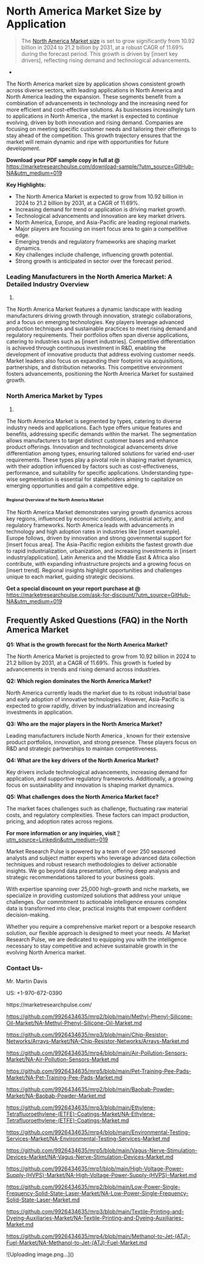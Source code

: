 <h1>North America  Market&nbsp;Size by Application</h1><blockquote><p>The <a href="https://marketresearchpulse.com/download-sample/?utm_source=GitHub-NA&amp;utm_medium=019">North America  Market size</a> is set to grow significantly from 10.92 billion in 2024 to 21.2 billion by 2031, at a robust CAGR of 11.69% during the forecast period. This growth is driven by [insert key drivers], reflecting rising demand and technological advancements.</p></blockquote><ul><li></li></ul><p>The North America  market size by application shows consistent growth across diverse sectors, with leading applications in North America  and North America  leading the expansion. These segments benefit from a combination of advancements in technology and the increasing need for more efficient and cost-effective solutions. As businesses increasingly turn to applications in North America , the market is expected to continue evolving, driven by both innovation and rising demand. Companies are focusing on meeting specific customer needs and tailoring their offerings to stay ahead of the competition. This growth trajectory ensures that the market will remain dynamic and ripe with opportunities for future development.</p><p><strong>Download your PDF sample copy in full at @ </strong><a href="https://marketresearchpulse.com/download-sample/?utm_source=GitHub-NA&amp;utm_medium=019">https://marketresearchpulse.com/download-sample/?utm_source=GitHub-NA&amp;utm_medium=019</a></p><p><strong>Key Highlights: </strong></p><ul><li>The North America  Market is expected to grow from 10.92 billion in 2024 to 21.2 billion by 2031, at a CAGR of 11.69%.</li><li>Increasing demand for trend or application is driving market growth.</li><li>Technological advancements and innovation are key market drivers.</li><li>North America, Europe, and Asia-Pacific are leading regional markets.</li><li>Major players are focusing on insert focus area to gain a competitive edge.</li><li>Emerging trends and regulatory frameworks are shaping market dynamics.</li><li>Key challenges include challenge, influencing growth potential.</li><li>Strong growth is anticipated in sector over the forecast period.</li></ul><h3>Leading Manufacturers in the North America  Market: A Detailed Industry Overview</h3><ol><li></li></ol><div class="flex max-w-full flex-col flex-grow"><div class="min-h-8 text-message flex w-full flex-col items-end gap-2 whitespace-normal break-words [.text-message+&amp;]:mt-5" dir="auto" data-message-author-role="assistant" data-message-id="fd8432e4-4910-450d-b182-61b7bfb0a01f" data-message-model-slug="gpt-4o"><div class="flex w-full flex-col gap-1 empty:hidden first:pt-[3px]"><div class="markdown prose w-full break-words dark:prose-invert light"><p>The North America  Market features a dynamic landscape with leading manufacturers driving growth through innovation, strategic collaborations, and a focus on emerging technologies. Key players leverage advanced production techniques and sustainable practices to meet rising demand and regulatory requirements. Their portfolios often span diverse applications, catering to industries such as [insert industries]. Competitive differentiation is achieved through continuous investment in R&amp;D, enabling the development of innovative products that address evolving customer needs. Market leaders also focus on expanding their footprint via acquisitions, partnerships, and distribution networks. This competitive environment fosters advancements, positioning the North America  Market for sustained growth.</p></div></div></div></div><h3>North America  Market by Types</h3><ol><li></li></ol><div class="flex max-w-full flex-col flex-grow"><div class="min-h-8 text-message flex w-full flex-col items-end gap-2 whitespace-normal break-words [.text-message+&amp;]:mt-5" dir="auto" data-message-author-role="assistant" data-message-id="084470be-0bb7-4664-bddf-5156b4f41249" data-message-model-slug="gpt-4o-mini"><div class="flex w-full flex-col gap-1 empty:hidden first:pt-[3px]"><div class="markdown prose w-full break-words dark:prose-invert light"><p>The North America  Market is segmented by types, catering to diverse industry needs and applications. Each type offers unique features and benefits, addressing specific demands within the market. The segmentation allows manufacturers to target distinct customer bases and enhance product offerings. Innovation and technological advancements drive differentiation among types, ensuring tailored solutions for varied end-user requirements. These types play a pivotal role in shaping market dynamics, with their adoption influenced by factors such as cost-effectiveness, performance, and suitability for specific applications. Understanding type-wise segmentation is essential for stakeholders aiming to capitalize on emerging opportunities and gain a competitive edge.</p></div></div></div></div><h3><span style="font-size: 11px;">Regional Overview of the North America  Market</span></h3><div class="flex max-w-full flex-col flex-grow"><div class="min-h-8 text-message flex w-full flex-col items-end gap-2 whitespace-normal break-words [.text-message+&amp;]:mt-5" dir="auto" data-message-author-role="assistant" data-message-id="e9038762-ce64-4e30-91c9-9bd413514231" data-message-model-slug="gpt-4o-mini"><div class="flex w-full flex-col gap-1 empty:hidden first:pt-[3px]"><div class="markdown prose w-full break-words dark:prose-invert light"><p>The North America  Market demonstrates varying growth dynamics across key regions, influenced by economic conditions, industrial activity, and regulatory frameworks. North America leads with advancements in technology and high adoption rates in industries like [insert example]. Europe follows, driven by innovation and strong governmental support for [insert focus area]. The Asia-Pacific region exhibits the fastest growth due to rapid industrialization, urbanization, and increasing investments in [insert industry/application]. Latin America and the Middle East &amp; Africa also contribute, with expanding infrastructure projects and a growing focus on [insert trend]. Regional insights highlight opportunities and challenges unique to each market, guiding strategic decisions.</p></div></div></div></div><p><strong>Get a special discount on your report purchase at @ </strong><a href="https://marketresearchpulse.com/ask-for-discount/?utm_source=GitHub-NA&amp;utm_medium=019">https://marketresearchpulse.com/ask-for-discount/?utm_source=GitHub-NA&amp;utm_medium=019</a></p><h2>Frequently Asked Questions (FAQ) in the North America  Market</h2><p><strong>Q1: What is the growth forecast for the North America  Market?</strong></p><p>The North America  Market is projected to grow from 10.92 billion in 2024 to 21.2 billion by 2031, at a CAGR of 11.69%. This growth is fueled by advancements in trends and rising demand across industries.</p><p><strong>Q2: Which region dominates the North America  Market?</strong></p><p>North America currently leads the market due to its robust industrial base and early adoption of innovative technologies. However, Asia-Pacific is expected to grow rapidly, driven by industrialization and increasing investments in application.</p><p><strong>Q3: Who are the major players in the North America  Market?</strong></p><p>Leading manufacturers include North America , known for their extensive product portfolios, innovation, and strong presence. These players focus on R&amp;D and strategic partnerships to maintain competitiveness.</p><p><strong>Q4: What are the key drivers of the North America  Market?</strong></p><p>Key drivers include technological advancements, increasing demand for application, and supportive regulatory frameworks. Additionally, a growing focus on sustainability and innovation is shaping market dynamics.</p><p><strong>Q5: What challenges does the North America  Market face?</strong></p><p>The market faces challenges such as challenge, fluctuating raw material costs, and regulatory complexities. These factors can impact production, pricing, and adoption rates across regions.</p><p><strong>For more information or any inquiries, visit&nbsp;</strong><a href="?utm_source=Linkedin&utm_medium=019">?utm_source=Linkedin&utm_medium=019</a></p><p>Market Research Pulse is powered by a team of over 250 seasoned analysts and subject matter experts who leverage advanced data collection techniques and robust research methodologies to deliver actionable insights. We go beyond data presentation, offering deep analysis and strategic recommendations tailored to your business goals.</p><p>With expertise spanning over 25,000 high-growth and niche markets, we specialize in providing customized solutions that address your unique challenges. Our commitment to actionable intelligence ensures complex data is transformed into clear, practical insights that empower confident decision-making.</p><p>Whether you require a comprehensive market report or a bespoke research solution, our flexible approach is designed to meet your needs. At Market Research Pulse, we are dedicated to equipping you with the intelligence necessary to stay competitive and achieve sustainable growth in the evolving North America  market.</p><h3><strong>Contact Us-</strong></h3><p>Mr. Martin Davis</p><p>US: +1-970-672-0390</p><p>https://marketresearchpulse.com/</p><p><a href="https://github.com/9926434635/mrp2/blob/main/Methyl-Phenyl-Silicone-Oil-Market/NA-Methyl-Phenyl-Silicone-Oil-Market.md">https://github.com/9926434635/mrp2/blob/main/Methyl-Phenyl-Silicone-Oil-Market/NA-Methyl-Phenyl-Silicone-Oil-Market.md</a></p><p><a href="https://github.com/9926434635/mrp3/blob/main/Chip-Resistor-Networks/Arrays-Market/NA-Chip-Resistor-Networks/Arrays-Market.md">https://github.com/9926434635/mrp3/blob/main/Chip-Resistor-Networks/Arrays-Market/NA-Chip-Resistor-Networks/Arrays-Market.md</a></p><p><a href="https://github.com/9926434635/mrp4/blob/main/Air-Pollution-Sensors-Market/NA-Air-Pollution-Sensors-Market.md">https://github.com/9926434635/mrp4/blob/main/Air-Pollution-Sensors-Market/NA-Air-Pollution-Sensors-Market.md</a></p><p><a href="https://github.com/9926434635/mrp5/blob/main/Pet-Training-Pee-Pads-Market/NA-Pet-Training-Pee-Pads-Market.md">https://github.com/9926434635/mrp5/blob/main/Pet-Training-Pee-Pads-Market/NA-Pet-Training-Pee-Pads-Market.md</a></p><p><a href="https://github.com/9926434635/mrp2/blob/main/Baobab-Powder-Market/NA-Baobab-Powder-Market.md">https://github.com/9926434635/mrp2/blob/main/Baobab-Powder-Market/NA-Baobab-Powder-Market.md</a></p><p><a href="https://github.com/9926434635/mrp3/blob/main/Ethylene-Tetrafluoroethylene-(ETFE)-Coatings-Market/NA-Ethylene-Tetrafluoroethylene-(ETFE)-Coatings-Market.md">https://github.com/9926434635/mrp3/blob/main/Ethylene-Tetrafluoroethylene-(ETFE)-Coatings-Market/NA-Ethylene-Tetrafluoroethylene-(ETFE)-Coatings-Market.md</a></p><p><a href="https://github.com/9926434635/mrp4/blob/main/Environmental-Testing-Services-Market/NA-Environmental-Testing-Services-Market.md">https://github.com/9926434635/mrp4/blob/main/Environmental-Testing-Services-Market/NA-Environmental-Testing-Services-Market.md</a></p><p><a href="https://github.com/9926434635/mrp5/blob/main/Vagus-Nerve-Stimulation-Devices-Market/NA-Vagus-Nerve-Stimulation-Devices-Market.md">https://github.com/9926434635/mrp5/blob/main/Vagus-Nerve-Stimulation-Devices-Market/NA-Vagus-Nerve-Stimulation-Devices-Market.md</a></p><p><a href="https://github.com/9926434635/mrp1/blob/main/High-Voltage-Power-Supply-(HVPS)-Market/NA-High-Voltage-Power-Supply-(HVPS)-Market.md">https://github.com/9926434635/mrp1/blob/main/High-Voltage-Power-Supply-(HVPS)-Market/NA-High-Voltage-Power-Supply-(HVPS)-Market.md</a></p><p><a href="https://github.com/9926434635/mrp2/blob/main/Low-Power-Single-Frequency-Solid-State-Laser-Market/NA-Low-Power-Single-Frequency-Solid-State-Laser-Market.md">https://github.com/9926434635/mrp2/blob/main/Low-Power-Single-Frequency-Solid-State-Laser-Market/NA-Low-Power-Single-Frequency-Solid-State-Laser-Market.md</a></p><p><a href="https://github.com/9926434635/mrp3/blob/main/Textile-Printing-and-Dyeing-Auxiliaries-Market/NA-Textile-Printing-and-Dyeing-Auxiliaries-Market.md">https://github.com/9926434635/mrp3/blob/main/Textile-Printing-and-Dyeing-Auxiliaries-Market/NA-Textile-Printing-and-Dyeing-Auxiliaries-Market.md</a></p><p><a href="https://github.com/9926434635/mrp4/blob/main/Methanol-to-Jet-(ATJ)-Fuel-Market/NA-Methanol-to-Jet-(ATJ)-Fuel-Market.md">https://github.com/9926434635/mrp4/blob/main/Methanol-to-Jet-(ATJ)-Fuel-Market/NA-Methanol-to-Jet-(ATJ)-Fuel-Market.md</a></p>
![Uploading image.png…]()
